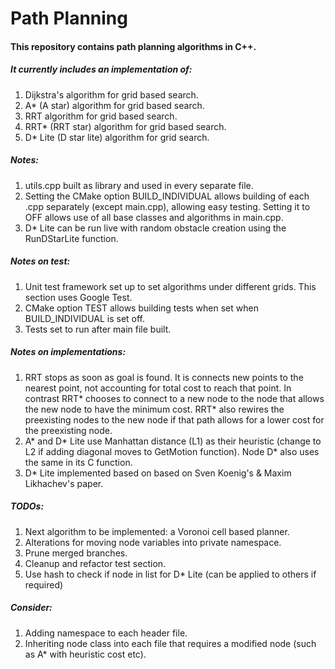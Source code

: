 # Path Planning #

#### This repository contains path planning algorithms in C++. ####
##### It currently includes an implementation of: #####
1. Dijkstra's algorithm for grid based search.
2. A* (A star) algorithm for grid based search.
3. RRT algorithm for grid based search.
4. RRT* (RRT star) algorithm for grid based search.
5. D* Lite (D star lite) algorithm for grid search.

##### Notes: #####
1. utils.cpp built as library and used in every separate file.
2. Setting the CMake option BUILD_INDIVIDUAL allows building of each .cpp separately (except main.cpp), allowing easy testing. Setting it to OFF allows use of all base classes and algorithms in main.cpp.
3. D* Lite can be run live with random obstacle creation using the RunDStarLite function.

##### Notes on test: #####
1. Unit test framework set up to set algorithms under different grids. This section uses Google Test.
2. CMake option TEST allows building tests when set when BUILD_INDIVIDUAL is set off.
3. Tests set to run after main file built.

##### Notes on implementations: #####
1. RRT stops as soon as goal is found. It is connects new points to the nearest point, not accounting for total cost to reach that point. In contrast RRT\* chooses to connect to a new node to the node that allows the new node to have the minimum cost. RRT\* also rewires the preexisting nodes to the new node if that path allows for a lower cost for the preexisting node.
2. A* and D* Lite use Manhattan distance (L1) as their heuristic (change to L2 if adding diagonal moves to GetMotion function). Node D* also uses the same in its C function.
3. D* Lite implemented based on based on Sven Koenig's & Maxim Likhachev's paper.

##### TODOs: #####
1. Next algorithm to be implemented: a Voronoi cell based planner.
2. Alterations for moving node variables into private namespace.
3. Prune merged branches.
4. Cleanup and refactor test section.
5. Use hash to check if node in list for D* Lite (can be applied to others if required)

##### Consider: #####
1. Adding namespace to each header file.
2. Inheriting node class into each file that requires a modified node (such as A* with heuristic cost etc).
